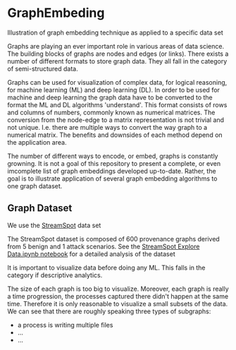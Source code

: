 # GraphEmbeding
Illustration of graph embedding technique as applied to a specific data set

Graphs are playing an ever important role in various areas of data science. The building blocks of graphs are nodes and edges (or links). There exists a number of different formats to store graph data. They all fall in the category of semi-structured data. 

Graphs can be used for visualization of complex data, for logical reasoning, for machine learning (ML) and deep learning (DL). In order to be used for machine and deep learning the graph data have to be converted to the format the ML and DL algorithms 'understand'. This format consists of rows and columns of numbers, commonly known as numerical matrices. The conversion from the node-edge to a matrix representation is not trivial and not unique. I.e. there are multiple ways to convert the way graph to a numerical matrix. The benefits and downsides of each method depend on the application area. 

The number of different ways to encode, or embed, graphs is constantly growning. It is not a goal of this repository  to present a complete, or even imcomplete list of graph embeddings developed up-to-date. Rather, the goal is to illustrate application of several graph embedding algorithms to one graph dataset. 

## Graph Dataset
We use the  [StreamSpot] data set

[StreamSpot]: https://github.com/sbustreamspot/sbustreamspot-data
The StreamSpot dataset is composed of 600 provenance graphs derived from 5 benign and 1 attack scenarios. 
See the [StreamSpot Explore Data.ipynb notebook](https://github.com/CyberActive/GraphEmbeding/blob/main/StreamSpot%20Explore%20Data.ipynb) for a detailed analysis of the dataset

It is important to visualize data before doing any ML. This falls in the category if descriptive analytics. 

The size of each graph is too big to visualize. Moreover, each graph is really a time progression, the processes captured there didn't happen at the same time. Therefore it is only reasonable to visualize a small subsets of the data. We can see that there are roughly speaking three types of subgraphs: 
- a process is writing multiple files
- ...
- ...
